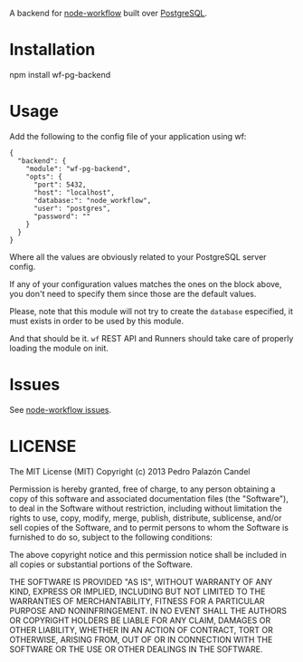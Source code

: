A backend for [node-workflow](http://kusor.github.com/node-workflow/) built
over [PostgreSQL](http://www.postgresql.org/).

# Installation

npm install wf-pg-backend

# Usage

Add the following to the config file of your application using wf:

    {
      "backend": {
        "module": "wf-pg-backend",
        "opts": {
          "port": 5432,
          "host": "localhost",
          "database:": "node_workflow",
          "user": "postgres",
          "password": ""
        }
      }
    }

Where all the values are obviously related to your PostgreSQL server config.

If any of your configuration values matches the ones on the block
above, you don't need to specify them since those are the default values.

Please, note that this module will not try to create the `database` especified,
it must exists in order to be used by this module.

And that should be it. `wf` REST API and Runners should take care of
properly loading the module on init.

# Issues

See [node-workflow issues](https://github.com/kusor/node-workflow/issues).

# LICENSE

The MIT License (MIT) Copyright (c) 2013 Pedro Palazón Candel

Permission is hereby granted, free of charge, to any person obtaining a copy of this software and associated documentation files (the "Software"), to deal in the Software without restriction, including without limitation the rights to use, copy, modify, merge, publish, distribute, sublicense, and/or sell copies of the Software, and to permit persons to whom the Software is furnished to do so, subject to the following conditions:

The above copyright notice and this permission notice shall be included in all copies or substantial portions of the Software.

THE SOFTWARE IS PROVIDED "AS IS", WITHOUT WARRANTY OF ANY KIND, EXPRESS OR IMPLIED, INCLUDING BUT NOT LIMITED TO THE WARRANTIES OF MERCHANTABILITY, FITNESS FOR A PARTICULAR PURPOSE AND NONINFRINGEMENT. IN NO EVENT SHALL THE AUTHORS OR COPYRIGHT HOLDERS BE LIABLE FOR ANY CLAIM, DAMAGES OR OTHER LIABILITY, WHETHER IN AN ACTION OF CONTRACT, TORT OR OTHERWISE, ARISING FROM, OUT OF OR IN CONNECTION WITH THE SOFTWARE OR THE USE OR OTHER DEALINGS IN THE SOFTWARE.

